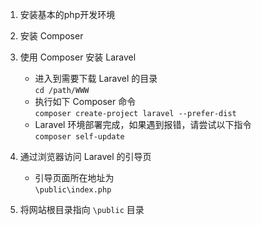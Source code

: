 1. 安装基本的php开发环境

2. 安装 Composer

3. 使用 Composer 安装 Laravel
    - 进入到需要下载 Laravel 的目录  
	`cd /path/WWW`
	- 执行如下 Composer 命令  
	`composer create-project laravel --prefer-dist`
    - Laravel 环境部署完成，如果遇到报错，请尝试以下指令  
    `composer self-update`
    
4. 通过浏览器访问 Laravel 的引导页
    - 引导页面所在地址为  
    `\public\index.php`
    
5. 将网站根目录指向 `\public` 目录
    
